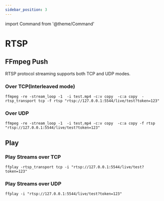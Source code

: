 ```yaml
---
sidebar_position: 3
---
```


import Command from '@theme/Command'

# RTSP

## FFmpeg Push

RTSP protocol streaming supports both TCP and UDP modes.



### Over TCP(Interleaved mode)

```shell
ffmpeg -re -stream_loop -1  -i test.mp4 -c:v copy  -c:a copy  -rtsp_transport tcp -f rtsp "rtsp://127.0.0.1:5544/live/test?token=123"
```

### Over UDP

```shell
ffmpeg -re -stream_loop -1  -i test.mp4 -c:v copy  -c:a copy -f rtsp "rtsp://127.0.0.1:5544/live/test?token=123"
```


## Play

### Play Streams over TCP

```shell
ffplay -rtsp_transport tcp -i "rtsp://127.0.0.1:5544/live/test?token=123"
```


### Play Streams over UDP

```shell
ffplay -i "rtsp://127.0.0.1:5544/live/test?token=123"
```